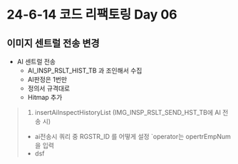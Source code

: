 # 24-6-14 코드 리팩토링 Day 06

## 이미지 센트럴 전송 변경

- AI 센트럴 전송
  - AI_INSP_RSLT_HIST_TB 과 조인해서 수집
  - AI판정은 1번만
  - 정의서 규격대로 
  - Hitmap 추가

> 1. insertAiInspectHistoryList (IMG_INSP_RSLT_SEND_HST_TB에 AI 전송 시)
>
> - ai전송시 쿼리 중 RGSTR_ID 를 어떻게 설정 `operator는 opertrEmpNum을 입력
>- dsf
